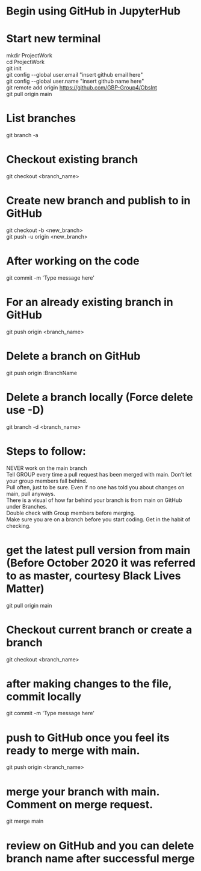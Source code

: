 # Begin using GitHub in JupyterHub
# Start new terminal

mkdir ProjectWork\
cd ProjectWork\
git init\
git config --global user.email "insert github email here"\
git config --global user.name "insert github name here"\
git remote add origin https://github.com/GBP-Group4/ObsInt \
git pull origin main
# List branches
git branch -a
# Checkout existing branch
git checkout <branch_name>
# Create new branch and publish to in GitHub 
git checkout -b <new_branch>\
git push -u origin <new_branch>
# After working on the code
git commit -m 'Type message here'
# For an already existing branch in GitHub
git push origin <branch_name>
# Delete a branch on GitHub 
git push origin :BranchName
# Delete a branch locally (Force delete use -D)
git branch -d <branch_name>

# Steps to follow:
NEVER work on the main branch\
Tell GROUP every time a pull request has been merged with main. Don’t let your group members fall behind.\
Pull often, just to be sure. Even if no one has told you about changes on main, pull anyways.\
There is a visual of how far behind your branch is from main on GitHub under Branches.\
Double check with Group members before merging.\
Make sure you are on a branch before you start coding. Get in the habit of checking.

# get the latest pull version from main (Before October 2020 it was referred to as master, courtesy Black Lives Matter)
git pull origin main
# Checkout current branch or create a branch
git checkout <branch_name>
# after making changes to the file, commit locally
git commit -m 'Type message here'
# push to GitHub once you feel its ready to merge with main.
git push origin <branch_name>
# merge your branch with main. Comment on merge request.
git merge main
# review on GitHub and you can delete branch name after successful merge
